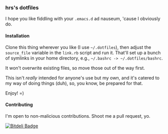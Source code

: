 ### hrs's dotfiles

I hope you like fiddling with your `.emacs.d` ad nauseum, 'cause I
obviously do.

#### Installation

Clone this thing wherever you like (I use `~/.dotfiles`), then adjust
the `source_file` variable in the `link.rb` script and run it. That'll
set up a bunch of symlinks in your home directory, e.g., `~/.bashrc ->
~/.dotfiles/bashrc`.

It won't overwrite existing files, so move those out of the way first.

This isn't *really* intended for anyone's use but my own, and it's
catered to my way of doing things (duh), so, you know, be prepared for
that.

Enjoy! =)

#### Contributing

I'm open to non-malicious contributions. Shoot me a pull request, yo.


[![Bitdeli Badge](https://d2weczhvl823v0.cloudfront.net/hrs/dotfiles/trend.png)](https://bitdeli.com/free "Bitdeli Badge")
